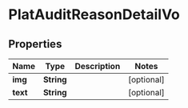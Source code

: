 

# PlatAuditReasonDetailVo


## Properties

Name | Type | Description | Notes
------------ | ------------- | ------------- | -------------
**img** | **String** |  |  [optional]
**text** | **String** |  |  [optional]



